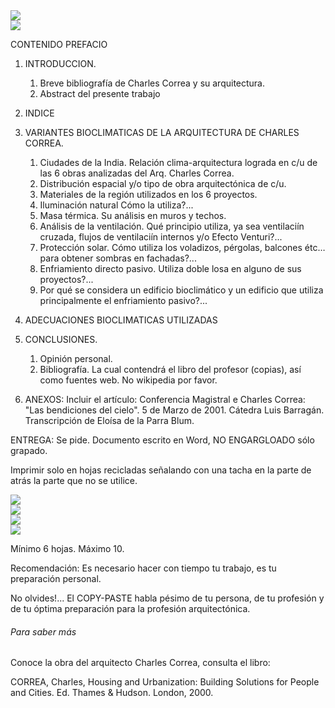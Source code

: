 

<div class="mdl-grid">
<div class="mdl-cell mdl-cell--6-col mdl-typography--text-center full-height-img">
<img src='./content/4/M4.39/Charles_Correa.bmp'>
</div>
<div class="mdl-cell mdl-cell--6-col mdl-typography--text-center">
<img src='./content/4/M4.39/charles.1.jpg'>
</div>
</div>

CONTENIDO
PREFACIO
1. INTRODUCCION.
    1. Breve bibliografía de Charles Correa y su arquitectura.
    2. Abstract del presente trabajo

2. INDICE
3. VARIANTES BIOCLIMATICAS DE LA ARQUITECTURA DE CHARLES CORREA.
    1. Ciudades de la India. Relación clima-arquitectura lograda en c/u de las 6 obras analizadas del Arq. Charles Correa.
    2. Distribución espacial y/o tipo de obra arquitectónica de c/u.
    3. Materiales de la región utilizados en los 6 proyectos.
    4. Iluminación natural Cómo la utiliza?...
    5. Masa térmica. Su análisis en muros y techos.
    6. Análisis de la ventilación. Qué principio utiliza, ya sea ventilaciín cruzada, flujos de ventilaciín internos y/o Efecto Venturi?...
    7. Protección solar. Cómo utiliza los voladizos, pérgolas, balcones étc… para obtener sombras en fachadas?...
    8. Enfriamiento directo pasivo. Utiliza doble losa en alguno de sus proyectos?...
    9. Por qué se considera un edificio bioclimático y un edificio que utiliza principalmente el enfriamiento pasivo?...

4. ADECUACIONES BIOCLIMATICAS UTILIZADAS

5. CONCLUSIONES.
    1. Opinión personal.
    2. Bibliografía. La cual contendrá el libro del profesor (copias), así como fuentes web. No wikipedia por favor.

6. ANEXOS: Incluir el artículo: Conferencia Magistral e Charles Correa: "Las bendiciones del cielo". 5 de Marzo de 2001. Cátedra Luis Barragán. Transcripción de Eloísa de la Parra Blum.

ENTREGA: Se pide. Documento escrito en Word, NO ENGARGLOADO sólo grapado.

Imprimir solo en hojas recicladas señalando con una tacha en la parte de atrás la parte que no se utilice.

<div class="mdl-grid">
<div class="mdl-cell mdl-cell--6-col mdl-typography--text-center">
<img src='./content/4/M4.39/charles.2.jpg'>
</div>
<div class="mdl-cell mdl-cell--6-col mdl-typography--text-center full-height-img">
<img src='./content/4/M4.39/Charles.3.jpg'>
</div>
<div class="mdl-cell mdl-cell--6-col mdl-typography--text-center">
<img src='./content/4/M4.39/Charles.5.jpg'>
</div>
<div class="mdl-cell mdl-cell--6-col mdl-typography--text-center">
<img src='./content/4/M4.39/Charles.4.jpg'>
</div>
</div>

Mínimo 6 hojas. Máximo 10.

Recomendación: Es necesario hacer con tiempo tu trabajo, es tu preparación personal.

No olvides!... El COPY-PASTE habla pésimo de tu persona, de tu profesión y de tu óptima preparación para la profesión arquitectónica.


###### Para saber más
Conoce la obra del arquitecto Charles Correa, consulta el libro:

CORREA, Charles, Housing and Urbanization: Building Solutions for People and Cities. Ed. Thames & Hudson. London, 2000.
